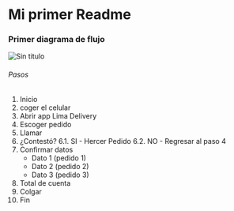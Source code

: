 # Mi primer Readme

### Primer diagrama de flujo 

![Sin titulo](http://i67.tinypic.com/xe1mdi.jpg)

###### Pasos 

1. Inicio
2. coger el celular
3. Abrir app Lima Delivery
4. Escoger pedido
5. Llamar
6. ¿Contestó?
    6.1. SI - Hercer Pedido
    6.2. NO - Regresar al paso 4 
7. Confirmar datos
	* Dato 1 (pedido 1)
	* Dato 2 (pedido 2)
	* Dato 3 (pedido 3)
8. Total de cuenta
9. Colgar 
10. Fin 

